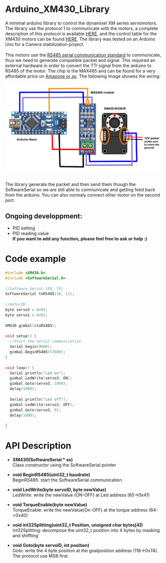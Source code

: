 # Arduino_XM430_Library
A minimal arduino library to control the dynamixel XM series servomotors. 
<br/>The library use the protocol 1 to communicate with the motors, a complete description of this protocol is available [HERE](http://emanual.robotis.com/docs/en/dxl/protocol1/), and the control table for the XM430 motors can be found [HERE](http://emanual.robotis.com/docs/en/dxl/x/xm430-w350/). The library was tested on an Arduino Uno for a Camera stabilization project.
<br/>
<br/> This motors use the [RS485 serial communication standard](https://en.wikipedia.org/wiki/RS-485) to communicate, thus we need to generate compatible packet and signal. This required an external hardware in order to convert the TTl signal from the arduino to RS485 of the motor. The chip is the MAX485 and can be found for a very affordable price on [Amazone or so](https://www.amazon.co.jp/dp/B014MBRC9Y/ref=asc_df_B014MBRC9Y2543006/?tag=jpgo-22&creative=9315&creativeASIN=B014MBRC9Y&linkCode=df0&hvadid=280311208557&hvpos=1o1&hvnetw=g&hvrand=6514494582976950370&hvpone=&hvptwo=&hvqmt=&hvdev=c&hvdvcmdl=&hvlocint=&hvlocphy=1028824&hvtargid=pla-555087944344).
The following image showes the wiring:
<p align="center">
  <img src="/images/MAX485Wiring.png" width="500">
</p>
<br/> The library generate the packet and then send them though the SoftwareSerial so we are still able to communicate and getting feed back from the arduino. You can also normaly connect other motor on the second port.</br>

## Ongoing developpment:
* PID setting
* PID reading value
<br/>__If you want to add any function, please feel free to ask or help :)__

# Code example
```c
#include <XM430.h>
#include <SoftwareSerial.h>

//Software Serial (RX, TX)
SoftwareSerial toRS485(10, 11);

//motorID
byte servo3 = 0x03;
byte servo1 = 0x01;

XM430 gimbal(&toRS485);

void setup() {
  //Start the Serial communication
  Serial.begin(9600);
  gimbal.BeginRS485(57600);
}

void loop() {
  Serial.println("Led on");
  gimbal.LedWrite(servo3, ON);
  gimbal.Goto(servo3, 1000);
  delay(1000);
  
  Serial.println("Led off");
  gimbal.LedWrite(servo3, OFF);
  gimbal.Goto(servo3, 0);
  delay(1000);

}
```
# API Description
* __XM430(SoftwareSerial * ss)__
<br/>Class constructor using the SoftwareSerial pointer

* __void BeginRS485(uint32_t baudrate)__
<br/> BeginRS485: start the SoftwareSerial communication

* __void LedWrite(byte servoID, byte newValue)__
<br/>LedWrite: write the newValue (ON-OFF) at Led address (65->0x41)

* __void TorqueEnable(byte newValue)__
<br /> TorqueEnable: write the newValue(On-OFF) at the torque address (64->0x40)

* __void int32Splitting(uint32_t Position, unsigned char bytes[4])__
<br/>int32Splitting: decompose the uint32_t position into 4 bytes by masking and shiffting

* __void Goto(byte servoID, int position)__
 <br/>Goto: write the 4 byte position at the goalposition address (116->0x74). The protocol use MSB first.
